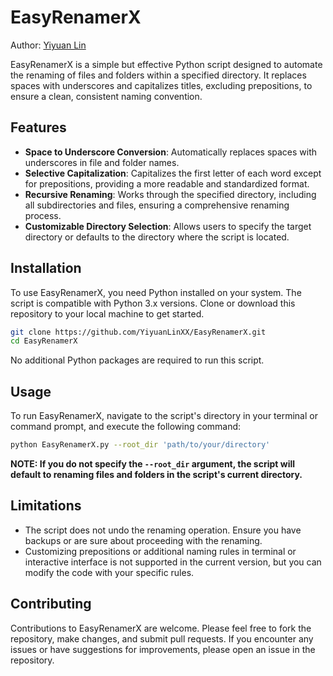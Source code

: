 # EasyRenamerX

Author: [Yiyuan Lin](yl3663@cornell.edu)

EasyRenamerX is a simple but effective Python script designed to automate the renaming of files and folders within a specified directory. It replaces spaces with underscores and capitalizes titles, excluding prepositions, to ensure a clean, consistent naming convention.



## Features

- **Space to Underscore Conversion**: Automatically replaces spaces with underscores in file and folder names.
- **Selective Capitalization**: Capitalizes the first letter of each word except for prepositions, providing a more readable and standardized format.
- **Recursive Renaming**: Works through the specified directory, including all subdirectories and files, ensuring a comprehensive renaming process.
- **Customizable Directory Selection**: Allows users to specify the target directory or defaults to the directory where the script is located.



## Installation

To use EasyRenamerX, you need Python installed on your system. The script is compatible with Python 3.x versions. Clone or download this repository to your local machine to get started.

```bash
git clone https://github.com/YiyuanLinXX/EasyRenamerX.git
cd EasyRenamerX
```

No additional Python packages are required to run this script.



## Usage

To run EasyRenamerX, navigate to the script's directory in your terminal or command prompt, and execute the following command:

```bash
python EasyRenamerX.py --root_dir 'path/to/your/directory'
```

**NOTE: If you do not specify the `--root_dir` argument, the script will default to renaming files and folders in the script's current directory.**



## Limitations

- The script does not undo the renaming operation. Ensure you have backups or are sure about proceeding with the renaming.
- Customizing prepositions or additional naming rules in terminal or interactive interface is not supported in the current version, but you can modify the code with your specific rules.



## Contributing

Contributions to EasyRenamerX are welcome. Please feel free to fork the repository, make changes, and submit pull requests. If you encounter any issues or have suggestions for improvements, please open an issue in the repository.